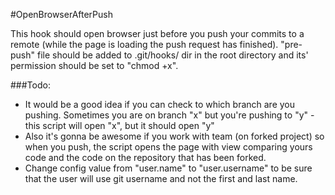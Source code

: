 #OpenBrowserAfterPush

This hook should open browser just before you push your commits to a remote (while the page is loading the push request has finished). "pre-push" file should be added to .git/hooks/ dir in the root directory and its' permission should be set to "chmod +x".

###Todo:
+ It would be a good idea if you can check to which branch are you pushing. Sometimes you are on branch "x" but you're pushing to "y" - this script will open "x", but it should open "y"
+ Also it's gonna be awesome if you work with team (on forked project) so when you push, the script opens the page with view comparing yours code and the code on the repository that has been forked.
+ Change config value from "user.name" to "user.username" to be sure that the user will use git username and not the first and last name.


